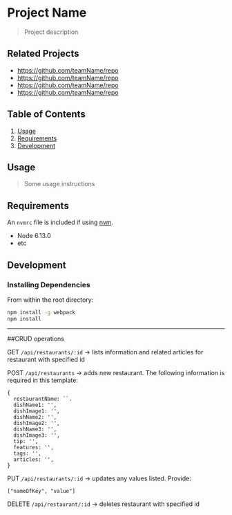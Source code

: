 # Project Name

> Project description

## Related Projects

  - https://github.com/teamName/repo
  - https://github.com/teamName/repo
  - https://github.com/teamName/repo
  - https://github.com/teamName/repo

## Table of Contents

1. [Usage](#Usage)
1. [Requirements](#requirements)
1. [Development](#development)

## Usage

> Some usage instructions

## Requirements

An `nvmrc` file is included if using [nvm](https://github.com/creationix/nvm).

- Node 6.13.0
- etc

## Development

### Installing Dependencies

From within the root directory:

```sh
npm install -g webpack
npm install
```

___

##CRUD operations

GET `/api/restaurants/:id` -> lists information and related articles for restaurant with specified id

POST `/api/restaurants` -> adds new restaurant. The following information is required in this template:
  ```
  {
    restaurantName: ``.
    dishName1: '',
    dishImage1: '',
    dishName2: '',
    dishImage2: '',
    dishName3: '',
    dishImage3: '',
    tip: '',
    features: '',
    tags: '',
    articles: '',
  }
  ```

PUT `/api/restaurants/:id` -> updates any values listed. Provide:
```
["nameOfKey", "value"]

```

DELETE `/api/restaurant/:id` -> deletes restaurant with specified id

